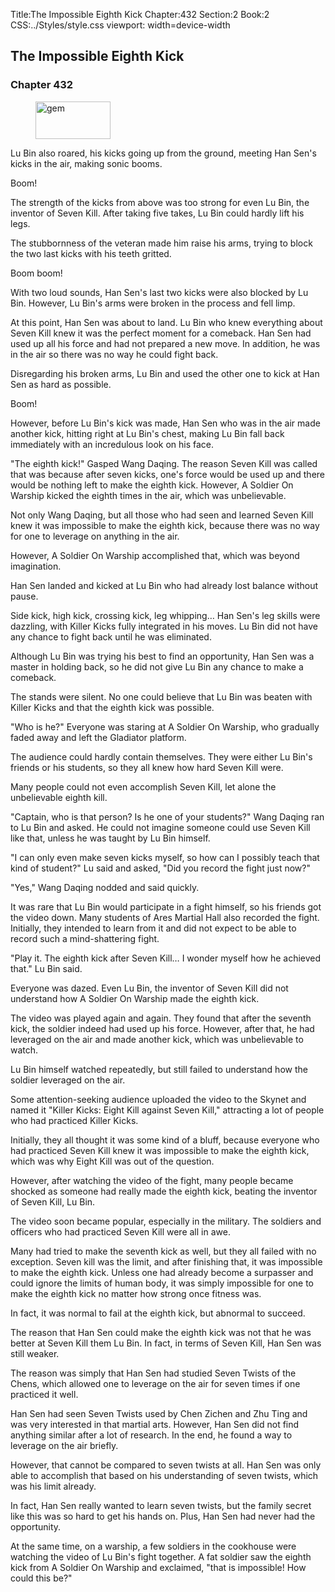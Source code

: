 Title:The Impossible Eighth Kick 
Chapter:432 
Section:2 
Book:2 
CSS:../Styles/style.css 
viewport: width=device-width
  
## The Impossible Eighth Kick
### Chapter 432 
<figure>
	<img src="../Images/gem.gif" alt="gem" id="gem" width="120" height="60" />
</figure>
  

  
  Lu Bin also roared, his kicks going up from the ground, meeting Han Sen's kicks in the air, making sonic booms.

Boom!

The strength of the kicks from above was too strong for even Lu Bin, the inventor of Seven Kill. After taking five takes, Lu Bin could hardly lift his legs.

The stubbornness of the veteran made him raise his arms, trying to block the two last kicks with his teeth gritted.

Boom boom!

With two loud sounds, Han Sen's last two kicks were also blocked by Lu Bin. However, Lu Bin's arms were broken in the process and fell limp.

At this point, Han Sen was about to land. Lu Bin who knew everything about Seven Kill knew it was the perfect moment for a comeback. Han Sen had used up all his force and had not prepared a new move. In addition, he was in the air so there was no way he could fight back.

Disregarding his broken arms, Lu Bin and used the other one to kick at Han Sen as hard as possible.

Boom!

However, before Lu Bin's kick was made, Han Sen who was in the air made another kick, hitting right at Lu Bin's chest, making Lu Bin fall back immediately with an incredulous look on his face.

"The eighth kick!" Gasped Wang Daqing. The reason Seven Kill was called that was because after seven kicks, one's force would be used up and there would be nothing left to make the eighth kick. However, A Soldier On Warship kicked the eighth times in the air, which was unbelievable.

Not only Wang Daqing, but all those who had seen and learned Seven Kill knew it was impossible to make the eighth kick, because there was no way for one to leverage on anything in the air.

However, A Soldier On Warship accomplished that, which was beyond imagination.

Han Sen landed and kicked at Lu Bin who had already lost balance without pause.

Side kick, high kick, crossing kick, leg whipping… Han Sen's leg skills were dazzling, with Killer Kicks fully integrated in his moves. Lu Bin did not have any chance to fight back until he was eliminated.

Although Lu Bin was trying his best to find an opportunity, Han Sen was a master in holding back, so he did not give Lu Bin any chance to make a comeback.

The stands were silent. No one could believe that Lu Bin was beaten with Killer Kicks and that the eighth kick was possible.

"Who is he?" Everyone was staring at A Soldier On Warship, who gradually faded away and left the Gladiator platform.

The audience could hardly contain themselves. They were either Lu Bin's friends or his students, so they all knew how hard Seven Kill were.

Many people could not even accomplish Seven Kill, let alone the unbelievable eighth kill.

"Captain, who is that person? Is he one of your students?" Wang Daqing ran to Lu Bin and asked. He could not imagine someone could use Seven Kill like that, unless he was taught by Lu Bin himself.

"I can only even make seven kicks myself, so how can I possibly teach that kind of student?" Lu said and asked, "Did you record the fight just now?"

"Yes," Wang Daqing nodded and said quickly.

It was rare that Lu Bin would participate in a fight himself, so his friends got the video down. Many students of Ares Martial Hall also recorded the fight. Initially, they intended to learn from it and did not expect to be able to record such a mind-shattering fight.

"Play it. The eighth kick after Seven Kill… I wonder myself how he achieved that." Lu Bin said.

Everyone was dazed. Even Lu Bin, the inventor of Seven Kill did not understand how A Soldier On Warship made the eighth kick.

The video was played again and again. They found that after the seventh kick, the soldier indeed had used up his force. However, after that, he had leveraged on the air and made another kick, which was unbelievable to watch.

Lu Bin himself watched repeatedly, but still failed to understand how the soldier leveraged on the air.

Some attention-seeking audience uploaded the video to the Skynet and named it "Killer Kicks: Eight Kill against Seven Kill," attracting a lot of people who had practiced Killer Kicks.

Initially, they all thought it was some kind of a bluff, because everyone who had practiced Seven Kill knew it was impossible to make the eighth kick, which was why Eight Kill was out of the question.

However, after watching the video of the fight, many people became shocked as someone had really made the eighth kick, beating the inventor of Seven Kill, Lu Bin.

The video soon became popular, especially in the military. The soldiers and officers who had practiced Seven Kill were all in awe.

Many had tried to make the seventh kick as well, but they all failed with no exception. Seven kill was the limit, and after finishing that, it was impossible to make the eighth kick. Unless one had already become a surpasser and could ignore the limits of human body, it was simply impossible for one to make the eighth kick no matter how strong once fitness was.

In fact, it was normal to fail at the eighth kick, but abnormal to succeed.

The reason that Han Sen could make the eighth kick was not that he was better at Seven Kill them Lu Bin. In fact, in terms of Seven Kill, Han Sen was still weaker.

The reason was simply that Han Sen had studied Seven Twists of the Chens, which allowed one to leverage on the air for seven times if one practiced it well.

Han Sen had seen Seven Twists used by Chen Zichen and Zhu Ting and was very interested in that martial arts. However, Han Sen did not find anything similar after a lot of research. In the end, he found a way to leverage on the air briefly.

However, that cannot be compared to seven twists at all. Han Sen was only able to accomplish that based on his understanding of seven twists, which was his limit already.

In fact, Han Sen really wanted to learn seven twists, but the family secret like this was so hard to get his hands on. Plus, Han Sen had never had the opportunity.

At the same time, on a warship, a few soldiers in the cookhouse were watching the video of Lu Bin's fight together. A fat soldier saw the eighth kick from A Soldier On Warship and exclaimed, "that is impossible! How could this be?"
